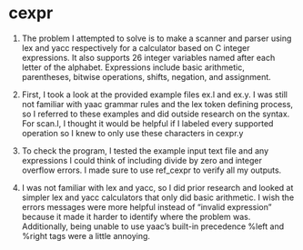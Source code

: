 # cexpr
1. The problem I attempted to solve is to make a scanner and parser using lex and yacc
respectively for a calculator based on C integer expressions. It also supports 26 integer
variables named after each letter of the alphabet. Expressions include basic arithmetic,
parentheses, bitwise operations, shifts, negation, and assignment.


2. First, I took a look at the provided example files ex.l and ex.y. I was still not familiar with
yaac grammar rules and the lex token defining process, so I referred to these examples
and did outside research on the syntax. For scan.l, I thought it would be helpful if I
labeled every supported operation so I knew to only use these characters in cexpr.y


3. To check the program, I tested the example input text file and any expressions I could
think of including divide by zero and integer overflow errors. I made sure to use
ref_cexpr to verify all my outputs.


4. I was not familiar with lex and yacc, so I did prior research and looked at simpler lex and
yacc calculators that only did basic arithmetic. I wish the errors messages were more
helpful instead of “invalid expression” because it made it harder to identify where the
problem was. Additionally, being unable to use yaac’s built-in precedence %left and
%right tags were a little annoying.
